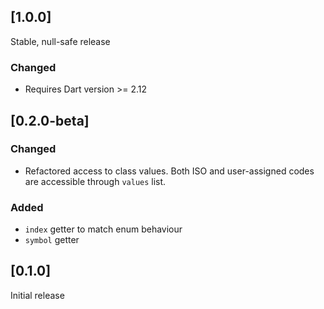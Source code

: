 ## [1.0.0]
Stable, null-safe release
### Changed
- Requires Dart version >= 2.12
## [0.2.0-beta]
### Changed
- Refactored access to class values. Both ISO and user-assigned codes are 
accessible through `values` list.

### Added
- `index` getter to match enum behaviour
- `symbol` getter

## [0.1.0]
Initial release